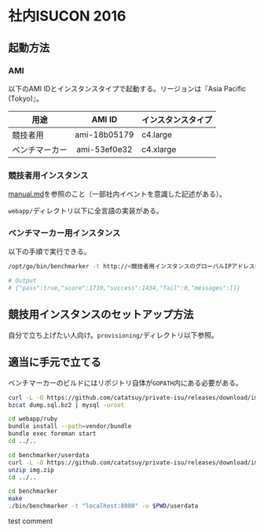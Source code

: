 # 社内ISUCON 2016

## 起動方法

### AMI

以下のAMI IDとインスタンスタイプで起動する。リージョンは『Asia Pacific (Tokyo)』。

| 用途 | AMI ID | インスタンスタイプ |
|---|:---:|---|
| 競技者用 | ami-18b05179 | c4.large |
|  ベンチマーカー | ami-53ef0e32 | c4.xlarge |

### 競技者用インスタンス

[manual.md](/manual.md)を参照のこと（一部社内イベントを意識した記述がある）。

`webapp/`ディレクトリ以下に全言語の実装がある。

### ベンチマーカー用インスタンス

以下の手順で実行できる。

```sh
/opt/go/bin/benchmarker -t http://<競技者用インスタンスのグローバルIPアドレス>/ -u /opt/go/src/github.com/catatsuy/private-isu/benchmarker/userdata

# Output
# {"pass":true,"score":1710,"success":1434,"fail":0,"messages":[]}
```

## 競技用インスタンスのセットアップ方法

自分で立ち上げたい人向け。`provisioning/`ディレクトリ以下参照。

## 適当に手元で立てる

ベンチマーカーのビルドにはリポジトリ自体が`GOPATH`内にある必要がある。

```sh
curl -L -O https://github.com/catatsuy/private-isu/releases/download/img/dump.sql.bz2
bzcat dump.sql.bz2 | mysql -uroot

cd webapp/ruby
bundle install --path=vendor/bundle
bundle exec foreman start
cd ../..

cd benchmarker/userdata
curl -L -O https://github.com/catatsuy/private-isu/releases/download/img/img.zip
unzip img.zip
cd ../..

cd benchmarker
make
./bin/benchmarker -t "localhost:8080" -u $PWD/userdata
```

test comment
